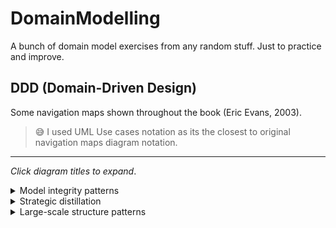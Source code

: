 # DomainModelling
A bunch of domain model exercises from any random stuff. Just to practice and improve.

## DDD (Domain-Driven Design)

Some navigation maps shown throughout the book (Eric Evans, 2003).
 
>😅 I used UML Use cases notation as its the closest to original navigation maps diagram notation.

---
_Click diagram titles to expand_.

<details><summary>Model integrity patterns</summary>

![](DDD/Model integrity patterns.png)
</details>

<details><summary>Strategic distillation</summary>

![](DDD/Strategic distillation.png)
</details>

<details><summary>Large-scale structure patterns</summary>

![](DDD/Large-scale structure patterns.png)
</details>
